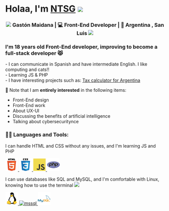 <h1>Holaa, I'm <a href="https://github.com/ntsg-hub">NTSG</a> <img src="https://media.giphy.com/media/WUlplcMpOCEmTGBtBW/giphy.gif" width="60"> </h1>

<div align="center">
<h3><img src="https://media.giphy.com/media/WUlplcMpOCEmTGBtBW/giphy.gif" width="30"> Gastón Maidana | 💻 Front-End Developer | 📍 Argentina , San Luis <img src="https://media.giphy.com/media/WUlplcMpOCEmTGBtBW/giphy.gif" width="30"></h3>
</div>

<p align="center">
  <h3> I'm 18 years old Front-End developer, improving to become a full-stack developer 😾</h3>
</p>

<p>
  - I can communicate in Spanish and have intermediate English. I like computing and cats!! <br>
  - Learning JS & PHP <br>
  - I have interesting projects such as: <a href="https://github.com/ntsg-hub/Calculadora-De-Impuestos">Tax calculator for Argentina</a>
</p>

   
<p>💬 Note that I am <b>entirely interested</b> in the following items:</p>
		<ul>
			<li>Front-End design</li>
			<li>Front-End work</li>
      <li>About UX-UI</li>
			<li>Discussing the benefits of artificial intelligence</li>
      <li>Talking about cybersecuritynce</li>
		</ul>



<h3 align="left">👨‍💻 Languages and Tools:</h3>

<p>I can handle HTML and CSS without any issues, and I'm learning JS and PHP</p>
<p align="left"> </a> <a href="https://www.w3.org/html/" target="_blank" rel="noreferrer"> <img src="https://raw.githubusercontent.com/devicons/devicon/master/icons/html5/html5-original-wordmark.svg" alt="html5" width="40" height="40"/> </a> </a> <a href="https://www.w3schools.com/css/" target="_blank" rel="noreferrer"> <img src="https://raw.githubusercontent.com/devicons/devicon/master/icons/css3/css3-original-wordmark.svg" alt="css3" width="40" height="40"/> <a href="https://developer.mozilla.org/en-US/docs/Web/JavaScript" target="_blank" rel="noreferrer"> <img src="https://raw.githubusercontent.com/devicons/devicon/master/icons/javascript/javascript-original.svg" alt="javascript" width="40" height="40"/> </a> <a href="https://www.php.net" target="_blank" rel="noreferrer"> <img src="https://raw.githubusercontent.com/devicons/devicon/master/icons/php/php-original.svg" alt="php" width="40" height="40"/> </a> 
  
<p>I can use databases like SQL and MySQL, and I'm comfortable with Linux, knowing how to use the terminal <img src="https://media.giphy.com/media/WUlplcMpOCEmTGBtBW/giphy.gif" width="20"></p>

 </p> <a href="https://www.linux.org/" target="_blank" rel="noreferrer"> <img src="https://raw.githubusercontent.com/devicons/devicon/master/icons/linux/linux-original.svg" alt="linux" width="40" height="40"/> </a> <a href="https://www.microsoft.com/en-us/sql-server" target="_blank" rel="noreferrer"> <img src="https://www.svgrepo.com/show/303229/microsoft-sql-server-logo.svg" alt="mssql" width="40" height="40"/> </a> <a href="https://www.mysql.com/" target="_blank" rel="noreferrer"> <img src="https://raw.githubusercontent.com/devicons/devicon/master/icons/mysql/mysql-original-wordmark.svg" alt="mysql" width="40" height="40"/> </a>

